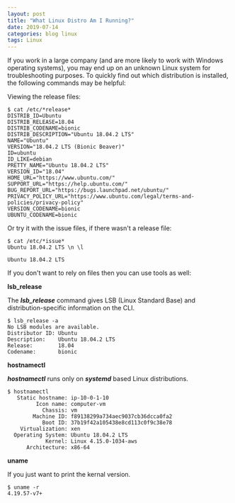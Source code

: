 ```yaml
---
layout: post
title: "What Linux Distro Am I Running?"
date: 2019-07-14
categories: blog linux
tags: Linux
---
```

If you work in a large company (and are more likely to work with Windows operating systems), you may end up on an unknown Linux system for troubleshooting purposes. To quickly find out which distribution is installed, the following commands may be helpful:

Viewing the release files:

```
$ cat /etc/*release*
DISTRIB_ID=Ubuntu
DISTRIB_RELEASE=18.04
DISTRIB_CODENAME=bionic
DISTRIB_DESCRIPTION="Ubuntu 18.04.2 LTS"
NAME="Ubuntu"
VERSION="18.04.2 LTS (Bionic Beaver)"
ID=ubuntu
ID_LIKE=debian
PRETTY_NAME="Ubuntu 18.04.2 LTS"
VERSION_ID="18.04"
HOME_URL="https://www.ubuntu.com/"
SUPPORT_URL="https://help.ubuntu.com/"
BUG_REPORT_URL="https://bugs.launchpad.net/ubuntu/"
PRIVACY_POLICY_URL="https://www.ubuntu.com/legal/terms-and-policies/privacy-policy"
VERSION_CODENAME=bionic
UBUNTU_CODENAME=bionic
```
Or try it with the issue files, if there wasn't a release file:

```
$ cat /etc/*issue*
Ubuntu 18.04.2 LTS \n \l

Ubuntu 18.04.2 LTS
```

If you don't want to rely on files then you can use tools as well:

**lsb_release**

The **_lsb_release_** command gives LSB (Linux Standard Base) and distribution-specific information on the CLI.

```
$ lsb_release -a
No LSB modules are available.
Distributor ID: Ubuntu
Description:    Ubuntu 18.04.2 LTS
Release:        18.04
Codename:       bionic
```

**hostnamectl**

**_hostnamectl_** runs only on **_systemd_** based Linux distributions.

```
$ hostnamectl
   Static hostname: ip-10-0-1-10
         Icon name: computer-vm
           Chassis: vm
        Machine ID: f89138299a734aec9037cb36dcca0fa2
           Boot ID: 37b19f42a105438e8cd113c0f9c38e78
    Virtualization: xen
  Operating System: Ubuntu 18.04.2 LTS
            Kernel: Linux 4.15.0-1034-aws
      Architecture: x86-64
```

**uname**

If you just want to print the kernal version.

```
$ uname -r
4.19.57-v7+
```